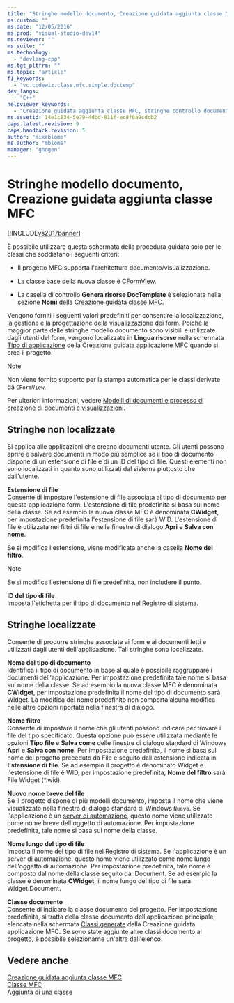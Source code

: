 ```yaml
---
title: "Stringhe modello documento, Creazione guidata aggiunta classe MFC | Microsoft Docs"
ms.custom: ""
ms.date: "12/05/2016"
ms.prod: "visual-studio-dev14"
ms.reviewer: ""
ms.suite: ""
ms.technology: 
  - "devlang-cpp"
ms.tgt_pltfrm: ""
ms.topic: "article"
f1_keywords: 
  - "vc.codewiz.class.mfc.simple.doctemp"
dev_langs: 
  - "C++"
helpviewer_keywords: 
  - "Creazione guidata aggiunta classe MFC, stringhe controllo documenti"
ms.assetid: 14e1c834-5e79-4dbd-811f-ec8f0a9cdcb2
caps.latest.revision: 9
caps.handback.revision: 5
author: "mikeblome"
ms.author: "mblome"
manager: "ghogen"
---
```

# Stringhe modello documento, Creazione guidata aggiunta classe MFC
[!INCLUDE[vs2017banner](../../assembler/inline/includes/vs2017banner.md)]

È possibile utilizzare questa schermata della procedura guidata solo per le classi che soddisfano i seguenti criteri:  
  
-   Il progetto MFC supporta l'architettura documento\/visualizzazione.  
  
-   La classe base della nuova classe è [CFormView](../../mfc/reference/cformview-class.md).  
  
-   La casella di controllo **Genera risorse DocTemplate** è selezionata nella sezione **Nomi** della [Creazione guidata classe MFC](../../mfc/reference/mfc-add-class-wizard.md).  
  
 Vengono forniti i seguenti valori predefiniti per consentire la localizzazione, la gestione e la progettazione della visualizzazione dei form.  Poiché la maggior parte delle stringhe modello documento sono visibili e utilizzate dagli utenti del form, vengono localizzate in **Lingua risorse** nella schermata [Tipo di applicazione](../../mfc/reference/application-type-mfc-application-wizard.md) della Creazione guidata applicazione MFC quando si crea il progetto.  
  
> [!NOTE]
>  Non viene fornito supporto per la stampa automatica per le classi derivate da `CFormView`.  
  
 Per ulteriori informazioni, vedere [Modelli di documenti e processo di creazione di documenti e visualizzazioni](../../mfc/document-templates-and-the-document-view-creation-process.md).  
  
## Stringhe non localizzate  
 Si applica alle applicazioni che creano documenti utente.  Gli utenti possono aprire e salvare documenti in modo più semplice se il tipo di documento dispone di un'estensione di file e di un ID del tipo di file.  Questi elementi non sono localizzati in quanto sono utilizzati dal sistema piuttosto che dall'utente.  
  
 **Estensione di file**  
 Consente di impostare l'estensione di file associata al tipo di documento per questa applicazione form.  L'estensione di file predefinita si basa sul nome della classe.  Se ad esempio la nuova classe MFC è denominata **CWidget**, per impostazione predefinita l'estensione di file sarà WID.  L'estensione di file è utilizzata nei filtri di file e nelle finestre di dialogo **Apri** e **Salva con nome**.  
  
 Se si modifica l'estensione, viene modificata anche la casella **Nome del filtro**.  
  
> [!NOTE]
>  Se si modifica l'estensione di file predefinita, non includere il punto.  
  
 **ID del tipo di file**  
 Imposta l'etichetta per il tipo di documento nel Registro di sistema.  
  
## Stringhe localizzate  
 Consente di produrre stringhe associate ai form e ai documenti letti e utilizzati dagli utenti dell'applicazione. Tali stringhe sono localizzate.  
  
 **Nome del tipo di documento**  
 Identifica il tipo di documento in base al quale è possibile raggruppare i documenti dell'applicazione.  Per impostazione predefinita tale nome si basa sul nome della classe.  Se ad esempio la nuova classe MFC è denominata **CWidget**, per impostazione predefinita il nome del tipo di documento sarà Widget.  La modifica del nome predefinito non comporta alcuna modifica nelle altre opzioni riportate nella finestra di dialogo.  
  
 **Nome filtro**  
 Consente di impostare il nome che gli utenti possono indicare per trovare i file del tipo specificato.  Questa opzione può essere utilizzata mediante le opzioni **Tipo file** e **Salva come** delle finestre di dialogo standard di Windows **Apri** e **Salva con nome**.  Per impostazione predefinita, il nome si basa sul nome del progetto preceduto da File e seguito dall'estensione indicata in **Estensione di file**.  Se ad esempio il progetto è denominato Widget e l'estensione di file è WID, per impostazione predefinita, **Nome del filtro** sarà File Widget \(\*.wid\).  
  
 **Nuovo nome breve del file**  
 Se il progetto dispone di più modelli documento, imposta il nome che viene visualizzato nella finestra di dialogo standard di Windows `Nuovo`.  Se l'applicazione è un [server di automazione](../../mfc/automation-servers.md), questo nome viene utilizzato come nome breve dell'oggetto di automazione.  Per impostazione predefinita, tale nome si basa sul nome della classe.  
  
 **Nome lungo del tipo di file**  
 Imposta il nome del tipo di file nel Registro di sistema.  Se l'applicazione è un server di automazione, questo nome viene utilizzato come nome lungo dell'oggetto di automazione.  Per impostazione predefinita, tale nome è composto dal nome della classe seguito da .Document.  Se ad esempio la classe è denominata **CWidget**, il nome lungo del tipo di file sarà Widget.Document.  
  
 **Classe documento**  
 Consente di indicare la classe documento del progetto.  Per impostazione predefinita, si tratta della classe documento dell'applicazione principale, elencata nella schermata [Classi generate](../../mfc/reference/generated-classes-mfc-application-wizard.md) della Creazione guidata applicazione MFC.  Se sono state aggiunte altre classi documento al progetto, è possibile selezionarne un'altra dall'elenco.  
  
## Vedere anche  
 [Creazione guidata aggiunta classe MFC](../../mfc/reference/mfc-add-class-wizard.md)   
 [Classe MFC](../../mfc/reference/adding-an-mfc-class.md)   
 [Aggiunta di una classe](../../ide/adding-a-class-visual-cpp.md)